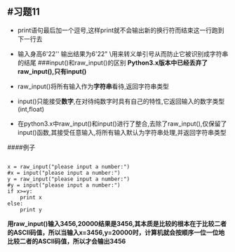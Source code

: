 #习题11
---
* print语句最后加一个逗号,这样print就不会输出新的换行符而结束这一行跑到下一行去
* 输入身高6'22'' 输出结果为6\'22"  \用来转义单引号从而防止它被识别成字符串的结尾
###input()和raw_input()的区别
**Python3.x版本中已经丢弃了raw_input(),只有input()**   

* raw_input()将所有输入作为**字符串**看待,返回字符串类型
* input()只能接受**数字**,在对待纯数字时具有自己的特性,它返回输入的数字类型(int,float)  
* 在python3.x中raw_input()和input()进行了整合,去除了raw_input(),仅保留了input()函数,其接受任意输入,将所有输入默认为字符串处理,并返回字符串类型

####例子
<pre><code>
x = raw_input("please input a number:")
#x = input("please input a number:")
y = raw_input("please input a number:")
#y = input("please input a number:")
if x>=y:
    print x
else:
    print y
</code></pre>
**用raw_input()输入3456,20000结果是3456,其本质是比较的根本在于比较二者的ASCII码值，所以当输入x=3456,y=20000时，计算机就会按顺序一位一位地比较二者的ASCII码值，所以才会输出3456**

